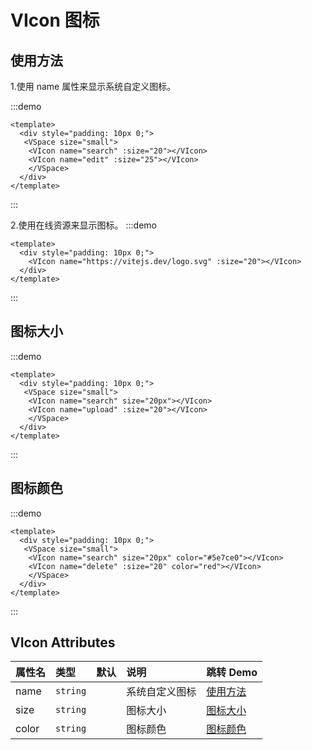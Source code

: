 # VIcon 图标

## 使用方法

1.使用 name 属性来显示系统自定义图标。

:::demo
```vue
<template>
  <div style="padding: 10px 0;">
   <VSpace size="small">
    <VIcon name="search" :size="20"></VIcon>
    <VIcon name="edit" :size="25"></VIcon>
    </VSpace>
  </div>
</template>
```
:::

2.使用在线资源来显示图标。
:::demo
```vue
<template>
  <div style="padding: 10px 0;">
    <VIcon name="https://vitejs.dev/logo.svg" :size="20"></VIcon>
  </div>
</template>
```
:::

## 图标大小

:::demo
```vue
<template>
  <div style="padding: 10px 0;">
   <VSpace size="small">
    <VIcon name="search" size="20px"></VIcon>
    <VIcon name="upload" :size="20"></VIcon>
    </VSpace>
  </div>
</template>
```
:::

## 图标颜色
:::demo
```vue
<template>
  <div style="padding: 10px 0;">
   <VSpace size="small">
    <VIcon name="search" size="20px" color="#5e7ce0"></VIcon>
    <VIcon name="delete" :size="20" color="red"></VIcon>
    </VSpace>
  </div>
</template>
```
:::


## VIcon Attributes
| 属性名    | 类型                              | 默认        | 说明                       | 跳转 Demo                 |
| :------- | :-------------------------------- | :---------- | :------------------------ | :------------------------ |
| name     |  `string`                         |             | 系统自定义图标             |   [使用方法](#使用方法)|
| size     |  `string`                         |             | 图标大小                   |  [图标大小](#图标大小)|
| color    |  `string`                         |             | 图标颜色                   |  [图标颜色](#图标颜色)|
